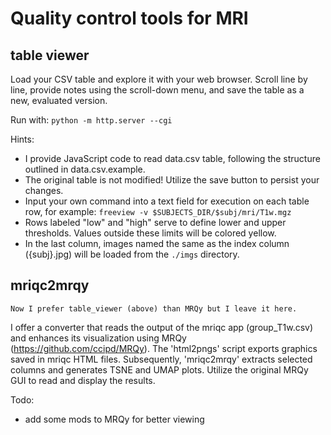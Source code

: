 # Quality control tools for MRI

## table viewer
Load your CSV table and explore it with your web browser. Scroll line by line, provide notes using the scroll-down menu, and save the table as a new, evaluated version.

Run with: `python -m http.server --cgi`

Hints:
- I provide JavaScript code to read data.csv table, following the structure outlined in data.csv.example.
- The original table is not modified! Utilize the save button to persist your changes.
- Input your own command into a text field for execution on each table row, for example: `freeview -v $SUBJECTS_DIR/$subj/mri/T1w.mgz`
- Rows labeled "low" and "high" serve to define lower and upper thresholds. Values outside these limits will be colored yellow.
- In the last column, images named the same as the index column ({subj}.jpg) will be loaded from the `./imgs` directory.

## mriqc2mrqy

`Now I prefer table_viewer (above) than MRQy but I leave it here.`

I offer a converter that reads the output of the mriqc app (group_T1w.csv) and enhances its visualization using MRQy (https://github.com/ccipd/MRQy). The 'html2pngs' script exports graphics saved in mriqc HTML files. Subsequently, 'mriqc2mrqy' extracts selected columns and generates TSNE and UMAP plots. Utilize the original MRQy GUI to read and display the results.

Todo:
- add some mods to MRQy for better viewing